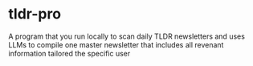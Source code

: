 # tldr-pro
A program that you run locally to scan daily TLDR newsletters and uses LLMs to compile one master newsletter that includes all revenant information tailored the specific user
